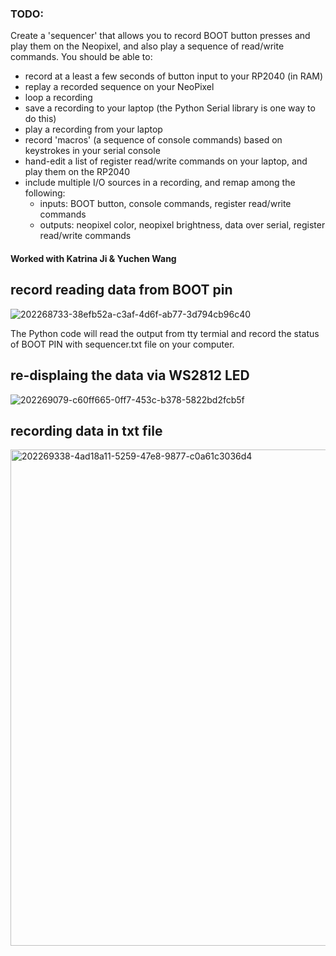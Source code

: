 ### TODO:

Create a 'sequencer' that allows you to record BOOT button presses and play them on the Neopixel, and also play a sequence of read/write commands. You should be able to:
- record at a least a few seconds of button input to your RP2040 (in RAM)
- replay a recorded sequence on your NeoPixel
- loop a recording
- save a recording to your laptop (the Python Serial library is one way to do this)
- play a recording from your laptop
- record 'macros' (a sequence of console commands) based on keystrokes in your serial console
- hand-edit a list of register read/write commands on your laptop, and play them on the RP2040
- include multiple I/O sources in a recording, and remap among the following:
    - inputs: BOOT button, console commands, register read/write commands
    - outputs: neopixel color, neopixel brightness, data over serial, register read/write commands


#### Worked with Katrina Ji & Yuchen Wang

## record reading data from BOOT pin

![202268733-38efb52a-c3af-4d6f-ab77-3d794cb96c40](https://user-images.githubusercontent.com/114255407/202771136-b7477bae-6b32-40d6-819e-8e443a524099.gif)

The Python code will read the output from tty termial and record the status of BOOT PIN with sequencer.txt file on your computer.

## re-displaing the data via WS2812 LED

![202269079-c60ff665-0ff7-453c-b378-5822bd2fcb5f](https://user-images.githubusercontent.com/114255407/202771354-ad162cc7-43ef-4433-b348-74d8f79a14fc.gif)

## recording data in txt file

<img width="794" alt="202269338-4ad18a11-5259-47e8-9877-c0a61c3036d4" src="https://user-images.githubusercontent.com/114255407/202771421-23cf9703-f74d-412e-b2e3-792f832f420e.png">
